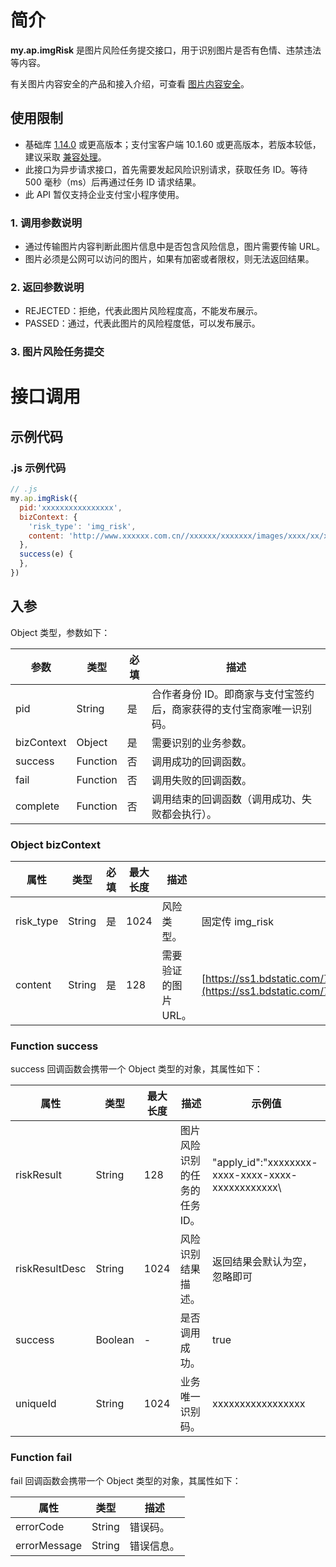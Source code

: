# 简介
**my.ap.imgRisk** 是图片风险任务提交接口，用于识别图片是否有色情、违禁违法等内容。

有关图片内容安全的产品和接入介绍，可查看 [图片内容安全](https://opendocs.alipay.com/mini/introduce/img_risk)。

## 使用限制

- 基础库 [1.14.0](https://opendocs.alipay.com/mini/framework/lib) 或更高版本；支付宝客户端 10.1.60 或更高版本，若版本较低，建议采取 [兼容处理](https://opendocs.alipay.com/mini/framework/compatibility)。
- 此接口为异步请求接口，首先需要发起风险识别请求，获取任务 ID。等待 500 毫秒（ms）后再通过任务 ID 请求结果。
- 此 API 暂仅支持企业支付宝小程序使用。

### 1. 调用参数说明

- 通过传输图片内容判断此图片信息中是否包含风险信息，图片需要传输 URL。
- 图片必须是公网可以访问的图片，如果有加密或者限权，则无法返回结果。

### 2. 返回参数说明

- REJECTED：拒绝，代表此图片风险程度高，不能发布展示。
- PASSED：通过，代表此图片的风险程度低，可以发布展示。

### 3. 图片风险任务提交

# 接口调用

## 示例代码

### .js 示例代码
```javascript
// .js
my.ap.imgRisk({
  pid:'xxxxxxxxxxxxxxxx',  
  bizContext: {
    'risk_type': 'img_risk',
    content: 'http://www.xxxxxx.com.cn//xxxxxx/xxxxxxx/images/xxxx/xx/xxx.png'
  },
  success(e) {
  },
})
```

## 入参
Object 类型，参数如下：

| **参数** | **类型** | **必填** | **描述** |
| --- | --- | --- | --- |
| pid | String | 是 | 合作者身份 ID。即商家与支付宝签约后，商家获得的支付宝商家唯一识别码。 |
| bizContext | Object | 是 | 需要识别的业务参数。 |
| success | Function | 否 | 调用成功的回调函数。 |
| fail | Function | 否 | 调用失败的回调函数。 |
| complete | Function | 否 | 调用结束的回调函数（调用成功、失败都会执行）。 |

### Object bizContext
| **属性** | **类型** | **必填** | **最大长度** | **描述** | **示例值** |
| --- | --- | --- | --- | --- | --- |
| risk_type | String | 是 | 1024 | 风险类型。 | 固定传 img_risk |
| content | String | 是 | 128 | 需要验证的图片 URL。 | [https://ss1.bdstatic.com/70cFvXSh_Q1YnxGkpoWK1HF6hhy/it/u=3180559933,1841450308&fm=26&gp=0.jpg](https://ss1.bdstatic.com/70cFvXSh_Q1YnxGkpoWK1HF6hhy/it/u=3180559933,1841450308&fm=26&gp=0.jpg) |

### Function success
success 回调函数会携带一个 Object 类型的对象，其属性如下：

| **属性** | **类型** | **最大长度** | **描述** | **示例值** |
| --- | --- | --- | --- | --- |
| riskResult      | String | 128 | 图片风险识别的任务的任务ID。 | \"apply_id\":\"xxxxxxxx-xxxx-xxxx-xxxx-xxxxxxxxxxxx\ |
| riskResultDesc | String | 1024 | 风险识别结果描述。 | 返回结果会默认为空，忽略即可 |
| success | Boolean | - | 是否调用成功。 | true |
| uniqueId | String | 1024 | 业务唯一识别码。 | xxxxxxxxxxxxxxxxx |

### Function fail
fail 回调函数会携带一个 Object 类型的对象，其属性如下：

| **属性** | **类型** | **描述** |
| --- | --- | --- |
| errorCode | String | 错误码。 |
| errorMessage | String | 错误信息。 |
